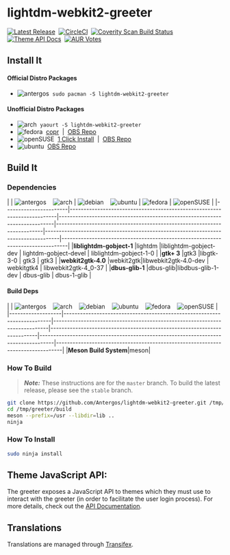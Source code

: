 # lightdm-webkit2-greeter
[![Latest Release](https://img.shields.io/github/release/Antergos/lightdm-webkit2-greeter.svg?style=flat-square)](https://github.com/Antergos/lightdm-webkit2-greeter/releases)  &nbsp;[![CircleCI](https://img.shields.io/circleci/project/Antergos/lightdm-webkit2-greeter/master.svg?style=flat-square)](https://circleci.com/gh/Antergos/lightdm-webkit2-greeter) &nbsp;[![Coverity Scan Build Status](https://img.shields.io/coverity/scan/6871.svg?style=flat-square)](https://scan.coverity.com/projects/antergos-lightdm-webkit2-greeter) &nbsp;[![Theme API Docs](https://img.shields.io/badge/API--Doc-ready-brightgreen.svg?style=flat-square)](https://doclets.io/Antergos/lightdm-webkit2-greeter/stable) &nbsp;[![AUR Votes](https://img.shields.io/aur/votes/lightdm-webkit2-greeter.svg?maxAge=2592000&style=flat-square)](https://aur.archlinux.org/packages/lightdm-webkit2-greeter)

## Install It

#### Official Distro Packages
* ![antergos](https://dl.dropboxusercontent.com/u/60521097/logo-square26x26.png)&nbsp; `sudo pacman -S lightdm-webkit2-greeter`

#### Unofficial Distro Packages
* ![arch](https://dl.dropboxusercontent.com/u/60521097/archlogo26x26.png)&nbsp; `yaourt -S lightdm-webkit2-greeter`
* ![fedora](https://dl.dropboxusercontent.com/u/60521097/fedora-logo.png)&nbsp; [copr](https://copr.fedorainfracloud.org/coprs/antergos/lightdm-webkit2-greeter/) &nbsp;|&nbsp; [OBS Repo](https://software.opensuse.org/download.html?project=home:antergos&package=lightdm-webkit2-greeter)
* ![openSUSE](https://dl.dropboxusercontent.com/u/60521097/Geeko-button-bling7.png)&nbsp; [1 Click Install](https://software.opensuse.org/ymp/home:antergos/openSUSE_Leap_42.1/lightdm-webkit2-greeter.ymp?base=openSUSE%3ALeap%3A42.1&query=lightdm-webkit2-greeter) &nbsp;|&nbsp; [OBS Repo](https://software.opensuse.org/download.html?project=home:antergos&package=lightdm-webkit2-greeter)
* ![ubuntu](https://dl.dropboxusercontent.com/u/60521097/ubuntu_orange_hex.png) &nbsp;[OBS Repo](https://software.opensuse.org/download.html?project=home:antergos&package=lightdm-webkit2-greeter)

## Build It

### Dependencies
|                   | ![antergos](https://dl.dropboxusercontent.com/u/60521097/logo-square26x26.png) &nbsp;&nbsp; ![arch](https://dl.dropboxusercontent.com/u/60521097/archlogo26x26.png) | ![debian](https://dl.dropboxusercontent.com/u/60521097/openlogo-nd-25.png) &nbsp;&nbsp; ![ubuntu](https://dl.dropboxusercontent.com/u/60521097/ubuntu_orange_hex.png) | ![fedora](https://dl.dropboxusercontent.com/u/60521097/fedora-logo.png) | ![openSUSE](https://dl.dropboxusercontent.com/u/60521097/Geeko-button-bling7.png) | 
|-----------------------|-------------------------------------------------------------------------|----------------------------------------------------------------------------|-------------------------------------------------------------------------|-----------------------------------------------------------------------------------|--------------------------------------------------------------------------------|
|**liblightdm-gobject-1** |lightdm  |liblightdm-gobject-dev | lightdm-gobject-devel | liblightdm-gobject-1-0 |
|**gtk+ 3**               |gtk3     |libgtk-3-0             | gtk3                  | gtk3                   |
|**webkit2gtk-4.0**       |webkit2gtk|libwebkit2gtk-4.0-dev  | webkitgtk4            | libwebkit2gtk-4_0-37            |
|**dbus-glib-1**         |dbus-glib|libdbus-glib-1-dev     | dbus-glib             | dbus-1-glib            |

#### Build Deps
|                   | ![antergos](https://dl.dropboxusercontent.com/u/60521097/logo-square26x26.png) &nbsp;&nbsp; ![arch](https://dl.dropboxusercontent.com/u/60521097/archlogo26x26.png) &nbsp;&nbsp; ![debian](https://dl.dropboxusercontent.com/u/60521097/openlogo-nd-25.png) &nbsp;&nbsp; ![ubuntu](https://dl.dropboxusercontent.com/u/60521097/ubuntu_orange_hex.png) &nbsp;&nbsp; ![fedora](https://dl.dropboxusercontent.com/u/60521097/fedora-logo.png) &nbsp;&nbsp; ![openSUSE](https://dl.dropboxusercontent.com/u/60521097/Geeko-button-bling7.png) | 
|-------------------|-------------------------------------------------------------------------|----------------------------------------------------------------------------|-------------------------------------------------------------------------|-----------------------------------------------------------------------------------|--------------------------------------------------------------------------------|
|**Meson Build System**|meson|

### How To Build
> ***Note:*** These instructions are for the `master` branch. To build the latest release, please see the `stable` branch.

```sh
git clone https://github.com/Antergos/lightdm-webkit2-greeter.git /tmp/greeter
cd /tmp/greeter/build
meson --prefix=/usr --libdir=lib ..
ninja
```

### How To Install
```sh
sudo ninja install
```

## Theme JavaScript API:
The greeter exposes a JavaScript API to themes which they must use to interact with the greeter (in order to facilitate the user login process). For more details, check out the [API Documentation](https://doclets.io/Antergos/lightdm-webkit2-greeter/stable). 


## Translations
Translations are managed through [Transifex](https://www.transifex.com/faidoc/antergos/lightdm-webkit2-greeter/).
